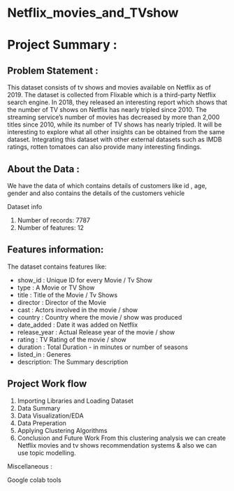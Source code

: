 # Netflix_movies_and_TVshow
# Project Summary :
## Problem Statement :
This dataset consists of tv shows and movies available on Netflix as of 2019. The dataset is collected from Flixable which is a third-party Netflix search engine.
In 2018, they released an interesting report which shows that the number of TV shows on Netflix has nearly tripled since 2010. The streaming service’s number of movies has decreased by more than 2,000 titles since 2010, while its number of TV shows has nearly tripled. It will be interesting to explore what all other insights can be obtained from the same dataset.
Integrating this dataset with other external datasets such as IMDB ratings, rotten tomatoes can also provide many interesting findings.

## About the Data :
We have the data of which contains details of customers like id , age, gender and also contains the details of the customers vehicle

Dataset info

1. Number of records: 7787
2. Number of features: 12

## Features information:
The dataset contains features like:

* show_id : Unique ID for every Movie / Tv Show
* type : A Movie or TV Show
* title : Title of the Movie / Tv Shows
* director : Director of the Movie
* cast : Actors involved in the movie / show
* country : Country where the movie / show was produced
* date_added : Date it was added on Netflix
* release_year : Actual Release year of the movie / show
* rating : TV Rating of the movie / show
* duration : Total Duration - in minutes or number of seasons
* listed_in : Generes
* description: The Summary description

## Project Work flow
1. Importing Libraries and Loading Dataset
2. Data Summary
3. Data Visualization/EDA
4. Data Preperation
5. Applying Clustering Algorithms
6. Conclusion and Future Work
From this clustering analysis we can create Netflix movies and tv shows recommendation systems & also we can use topic modelling.

Miscellaneous :

Google colab tools
